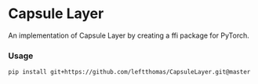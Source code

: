 # Capsule Layer

An implementation of Capsule Layer by creating a ffi package for PyTorch.

### Usage
``
pip install git+https://github.com/leftthomas/CapsuleLayer.git@master
``

